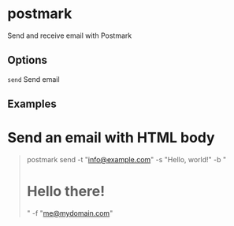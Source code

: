
# postmark

Send and receive email with Postmark

## Options

`send`   Send email

## Examples

# Send an email with HTML body
> postmark send -t "info@example.com" -s "Hello, world!" -b "<h1>Hello
there!</h1>" -f "me@mydomain.com"

